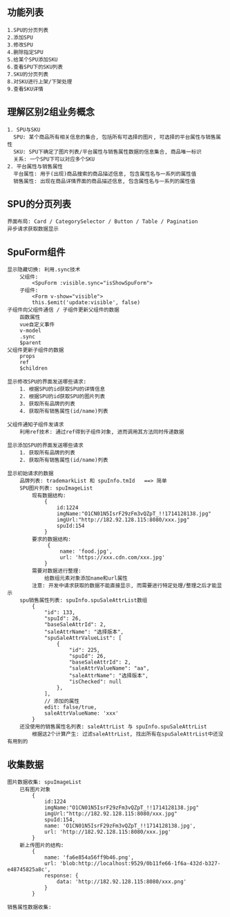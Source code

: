 ## 功能列表
    1.SPU的分页列表
    2.添加SPU
    3.修改SPU
    4.删除指定SPU
    5.给某个SPU添加SKU
    6.查看SPU下的SKU列表
    7.SKU的分页列表
    8.对SKU进行上架/下架处理
    9.查看SKU详情

## 理解区别2组业务概念
    1. SPU与SKU
      SPU: 某个商品所有相关信息的集合, 包括所有可选择的图片, 可选择的平台属性与销售属性
      SKU: SPU下确定了图片列表/平台属性与销售属性数据的信息集合, 商品唯一标识
      关系: 一个SPU下可以对应多个SKU
    2. 平台属性与销售属性
      平台属性: 用于(出现)商品搜索的商品描述信息, 包含属性名与一系列的属性值
      销售属性: 出现在商品详情界面的商品描述信息, 包含属性名与一系列的属性值

## SPU的分页列表
    界面布局: Card / CategorySelector / Button / Table / Pagination
    异步请求获取数据显示

## SpuForm组件
    显示隐藏切换: 利用.sync技术
        父组件: 
            <SpuForm :visible.sync="isShowSpuForm">
        子组件: 
            <Form v-show="visible">
            this.$emit('update:visible', false)
    子组件向父组件通信 / 子组件更新父组件的数据
        函数属性
        vue自定义事件
        v-model
        .sync
        $parent
    父组件更新子组件的数据
        props
        ref
        $children

    显示修改SPU的界面发送哪些请求:
        1. 根据SPU的id获取SPU的详情信息
        2. 根据SPU的id获取SPU的图片列表
        3. 获取所有品牌的列表
        4. 获取所有销售属性(id/name)列表

    父组件通知子组件发请求
        利用ref技术: 通过ref得到子组件对象, 进而调用其方法同时传递数据

    显示添加SPU的界面发送哪些请求
        1. 获取所有品牌的列表
        2. 获取所有销售属性(id/name)列表

    显示初始请求的数据
        品牌列表: trademarkList 和 spuInfo.tmId   ==> 简单
        SPU图片列表: spuImageList
            现有数据结构:
                {
                    id:1224
                    imgName:"O1CN01N5IsrF29zFm3vQZpT_!!1714128138.jpg"
                    imgUrl:"http://182.92.128.115:8080/xxx.jpg"
                    spuId:154
                }
            要求的数据结构:
                 {
                     name: 'food.jpg', 
                     url: 'https://xxx.cdn.com/xxx.jpg'
                }
            需要对数据进行整理:
                给数组元素对象添加name和url属性
            注意: 开发中请求获取的数据不能直接显示, 而需要进行特定处理/整理之后才能显示
        spu销售属性列表: spuInfo.spuSaleAttrList数组
            {
                "id": 133,
                "spuId": 26,
                "baseSaleAttrId": 2,
                "saleAttrName": "选择版本",
                "spuSaleAttrValueList": [
                    {
                        "id": 225,
                        "spuId": 26,
                        "baseSaleAttrId": 2,
                        "saleAttrValueName": "aa",
                        "saleAttrName": "选择版本",
                        "isChecked": null
                    },
                ],
                // 添加的属性
                edit: false/true,
                saleAttrValueName: 'xxx'
            }
        还没使用的销售属性名列表: saleAttrList 与 spuInfo.spuSaleAttrList
            根据这2个计算产生: 过滤saleAttrList, 找出所有在spuSaleAttrList中还没有用到的
    
## 收集数据
    图片数据收集: spuImageList
        已有图片对象
            {
                id:1224
                imgName:"O1CN01N5IsrF29zFm3vQZpT_!!1714128138.jpg"
                imgUrl:"http://182.92.128.115:8080/xxx.jpg"
                spuId:154,
                name: 'O1CN01N5IsrF29zFm3vQZpT_!!1714128138.jpg',
                url: 'http://182.92.128.115:8080/xxx.jpg'
            }
        新上传图片的结构:
            {
                name: 'fa6e854a56ff9b46.png',
                url: 'blob:http://localhost:9529/0b11fe66-1f6a-432d-b327-e48745825a8c',
                response: {
                    data: 'http://182.92.128.115:8080/xxx.png'
                }
            }

    销售属性数据收集: